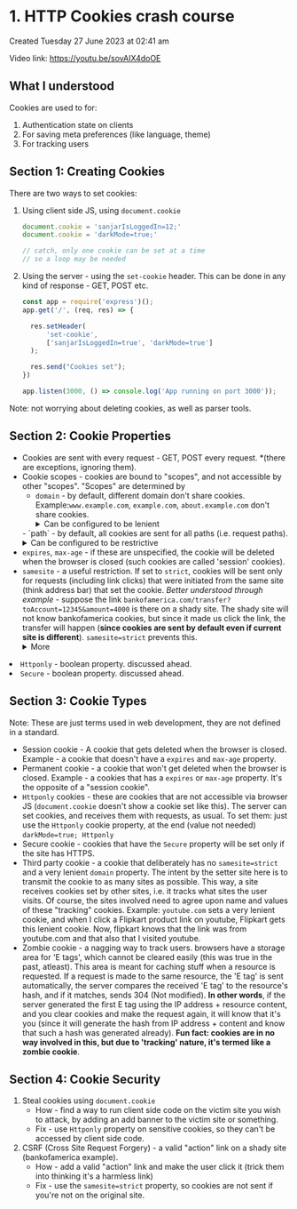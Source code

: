 # 1. HTTP Cookies crash course
Created Tuesday 27 June 2023 at 02:41 am

Video link: https://youtu.be/sovAIX4doOE

## What I understood
Cookies are used to for:
1. Authentication state on clients
2. For saving meta preferences (like language, theme)
3. For tracking users

## Section 1: Creating Cookies
There are two ways to set cookies:
1. Using client side JS, using `document.cookie`
    ```js
    document.cookie = 'sanjarIsLoggedIn=12;'
    document.cookie = 'darkMode=true;'

	// catch, only one cookie can be set at a time
	// so a loop may be needed
    ```
2. Using the server - using the `set-cookie` header. This can be done in any kind of response - GET, POST etc.
    ```js
    const app = require('express')();
    app.get('/', (req, res) => {
    
      res.setHeader(
          'set-cookie', 
	      ['sanjarIsLoggedIn=true', 'darkMode=true']
	  );

      res.send("Cookies set");
    })

    app.listen(3000, () => console.log('App running on port 3000'));
	```

Note: not worrying about deleting cookies, as well as parser tools.


## Section 2: Cookie Properties
- Cookies are sent with every request - GET, POST every request. \*(there are exceptions, ignoring them).
- Cookie scopes - cookies are bound to "scopes", and not accessible by other "scopes". "Scopes" are determined by
	- `domain` - by default, different domain don't share cookies. Example:`www.example.com`, `example.com`, `about.example.com` don't share cookies. <details><summary>Can be configured to be lenient</summary>This can be configured though to allow for cookies to be shared across these sites
	  ```js
	  res.setHeader( 'set-cookie', ['sanjarIsLoggedIn=true', 'darkMode=true; domain=.example.com'] );
	  // darkMode will be sent for all subdomains of 'example.com'
	    ````
	 </details>
	- `path` - by default, all cookies are sent for all paths (i.e. request paths). <details><summary>Can be configured to be restrictive</summary>This is optional, and can be configured when the cookie is set. This way, one can add exceptions to when the cookie is sent for a domain, but different paths on it. Example:
	     ```js
		res.setHeader(
	        'set-cookie', 
		    ['sanjarIsLoggedIn=true', 'darkMode=true; path=/path2']
		);
		// darkMode will be sent only if request is sent from '/path2'
	    ```
	    Can be used to optimize request size and organize cookies if the app uses a lot of them.
     </details>
- `expires`, `max-age` - if these are unspecified, the cookie will be deleted when the browser is closed (such cookies are called 'session' cookies).
- `samesite` - a useful restriction. If set to `strict`, cookies will be sent only for requests (including link clicks) that were initiated from the same site (think address bar) that set the cookie. *Better understood through example* - suppose the link `bankofamerica.com/transfer?toAccount=12345&amount=4000` is there on a shady site. The shady site will not know bankofamerica cookies, but since it made us click the link, the transfer will happen (**since cookies are sent by default even if current site is different**). `samesite=strict` prevents this. <details><summary>More</summary>
	- This works even if `domain` is very lenient, or even if a resource to original site (say image) is embedded on this other site (cookies won't be sent).
	- Of course, loading a fresh page (i.e. fresh address + Enter) will work - cookies will be sent.
	  </details>
- `Httponly` - boolean property. discussed ahead.
- `Secure` - boolean property. discussed ahead.


## Section 3: Cookie Types
Note: These are just terms used in web development, they are not defined in a standard.

- Session cookie - A cookie that gets deleted when the browser is closed. Example - a cookie that doesn't have a `expires` and `max-age` property.
- Permanent cookie - a cookie that won't get deleted when the browser is closed. Example - a cookies that has a `expires` or `max-age` property. It's the opposite of a "session cookie".
- `Httponly` cookies - these are cookies that are not accessible via browser JS (`document.cookie` doesn't show a cookie set like this). The server can set cookies, and receives them with requests, as usual. To set them: just use the `Httponly` cookie property, at the end (value not needed) `darkMode=true; Httponly`
- Secure cookie - cookies that have the `Secure` property will be set only if the site has HTTPS.
- Third party cookie - a cookie that deliberately has no `samesite=strict` and a very lenient `domain` property. The intent by the setter site here is to transmit the cookie to as many sites as possible. This way, a site receives cookies set by other sites, i.e. it tracks what sites the user visits. Of course, the sites involved need to agree upon name and values of these "tracking" cookies. Example: `youtube.com` sets a very lenient cookie, and when I click a Flipkart product link on youtube, Flipkart gets this lenient cookie. Now, flipkart knows that the link was from youtube.com and that also that I visited youtube.
- Zombie cookie - a nagging way to track users. browsers have a storage area for 'E tags', which cannot be cleared easily (this was true in the past, atleast). This area is meant for caching stuff when a resource is requested. If a request is made to the same resource, the 'E tag' is sent automatically, the server compares the received 'E tag' to the resource's hash, and if it matches, sends 304 (Not modified). **In other words**, if the server generated the first E  tag using the IP address + resource content, and you clear cookies and make the request again, it will know that it's you (since it will generate the hash from IP address + content and know that such a hash was generated already). **Fun fact: cookies are in no way involved in this, but due to 'tracking' nature, it's termed like a zombie cookie**.


## Section 4: Cookie Security
1. Steal cookies using `document.cookie`
	- How - find a way to run client side code on the victim site you wish to attack, by adding an add banner to the victim site or something.
	- Fix - use `Httponly` property on sensitive cookies, so they can't be accessed by client side code.
1. CSRF (Cross Site Request Forgery) - a valid "action" link on a shady site (bankofamerica example). 
	- How - add a valid "action" link and make the user click it (trick them into thinking it's a harmless link)
	- Fix - use the `samesite=strict` property, so cookies are not sent if you're not on the original site.